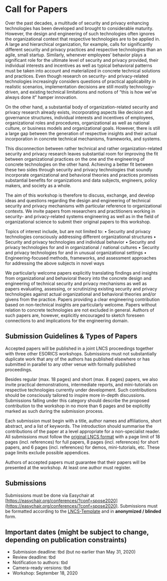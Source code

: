 
# Call for Papers

Over the past decades, a multitude of security and privacy enhancing technologies has been developed and brought to considerable maturity. However, the design and engineering of such technologies often ignores the organizational context that respective technologies are to be applied in. A large and hierarchical organization, for example, calls for significantly different security and privacy practices and respective technologies than an agile, small startup. Similarly, whenever employees’ behavior plays a significant role for the ultimate level of security and privacy provided, their individual interests and incentives as well as typical behavioral patterns must be taken into account and materialized in concrete technical solutions and practices. Even though research on security- and privacy-related technologies increasingly considers questions of practical applicability in realistic scenarios, implementation decisions are still mostly technology-driven, and existing technical limitations and notions of “this is how we've always done it” hamper innovation.

On the other hand, a substantial body of organization-related security and privacy research already exists, incorporating aspects like decision and governance structures, individual interests and incentives of employees, organizational roles and procedures, organizational as well as national culture, or business models and organizational goals. However, there is still a large gap between the generation of respective insights and their actual incorporation in concrete technical mechanisms, frameworks, and systems.

This disconnection between rather technical and rather organization-related security and privacy research leaves substantial room for improving the fit between organizational practices on the one and the engineering of concrete technologies on the other hand. Achieving a better fit between these two sides through security and privacy technologies that soundly incorporate organizational and behavioral theories and practices promises substantial benefits for organizations and data subjects, engineers, policy makers, and society as a whole.

The aim of this workshop is therefore to discuss, exchange, and develop ideas and questions regarding the design and engineering of technical security and privacy mechanisms with particular reference to organizational contexts. We invite papers from researchers and practitioners working in security- and privacy-related systems engineering as well as in the field of organizational science to submit their original papers to this workshop.

Topics of interest include, but are not limited to:
•	Security and privacy technologies consciously addressing different organizational structures
•	Security and privacy technologies and individual behavior
•	Security and privacy technologies for and in organizational / national cultures
•	Security and privacy technologies for and in unusual organizational settings
•	Engineering-focused methods, frameworks, and assessment approaches for addressing the above subjects in novel ways

We particularly welcome papers explicitly translating findings and insights from organizational and behavioral theory into the concrete design and engineering of technical security and privacy mechanisms as well as papers evaluating, assessing, or scrutinizing existing security and privacy technologies against actual organizational and behavioral theories and/or givens from the practice. Papers providing a clear engineering contribution based on non-technical insights are particularly welcome. Papers without relation to concrete technologies are not excluded in general. Authors of such papers are, however, explicitly encouraged to sketch foreseen connections to and implications for the engineering domain.

## Submission Guidelines & Types of Papers

Accepted papers will be published in a joint LNCS proceedings together with three other ESORICS workshops. Submissions must not substantially duplicate work that any of the authors has published elsewhere or has submitted in parallel to any other venue with formally published proceedings.

Besides regular (max. 18 pages) and short (max. 8 pages) papers, we also invite practical demonstrations, intermediate reports, and mini-tutorials on respective technologies currently under development. Such contributions should be consciously tailored to inspire more in-depth discussions. Submissions falling under this category should describe the proposed contribution to the workshop in no more than 6 pages and be explicitly marked as such during the submission process.

Each submission must begin with a title, author names and affiliations, short abstract, and a list of keywords. The introduction should summarise the contributions of the paper at a level appropriate for a non-specialist reader. All submissions must follow the [original LNCS format](http://www.springeronline.com/lncs) with a page limit of 18 pages (incl. references) for full papers, 8 pages (incl. references) for short papers, and 6 pages (incl. references) for demos, mini-tutorials, etc. These page limits exclude possible appendices.

Authors of accepted papers must guarantee that their papers will be presented at the workshop. At least one author must register.

## Submissions

Submissions must be done via Easychair at [https://easychair.org/conferences/?conf=spose2020](https://easychair.org/conferences/?conf=spose2020). Submissions must be formatted according to the [LNCS-Template](http://www.springeronline.com/lncs) and in **anonymized / blinded** form.

## Important dates (might be subject to change, depending on publication constraints)

* Submission deadline: tbd (but no earlier than May 31, 2020)
* Review deadline: tbd
* Notification to authors: tbd
* Camera-ready versions: tbd
* Workshop: September 18, 2020
